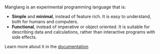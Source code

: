 Manglang is an experimental programming language that is:

- **Simple** and **minimal**, instead of feature rich. It is easy to understand, both for humans and computers.
- **Functional**, instead of imperative or object oriented. It is suitable for describing data and calculations, rather than interactive programs with side effects.

Learn more about it in the [documentation](https://mabur.github.io/mang_lang/)
